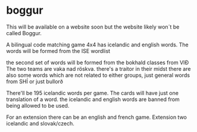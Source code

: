 # boggur
This will be available on a website soon but the website likely won´t be called Boggur.

A bilingual code matching game
4x4 has icelandic and english words. The words will be formed from the ISE wordlist

the second set of words will be formed from the bokhald classes from VIÐ
The two teams are vaka nad röskva. there's a traitor in their midst
there are also some words which are not related to either groups, just general words from SHÍ or just bullorð

There'll be 195 icelandic words per game. The cards will have just one translation of a word. the icelandic and english words are banned from being allowed to be used.

For an extension there can be an english and french game.
Extension two icelandic and slovak/czech.
